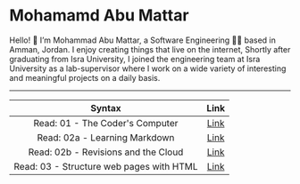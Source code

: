 # Mohamamd Abu Mattar
Hello! 👋 I’m Mohammad Abu Mattar, a Software Engineering 👨‍💻 based in Amman, Jordan. I enjoy creating things that live on the internet, Shortly after graduating from Isra University, I joined the engineering team at Isra University as a lab-supervisor where I work on a wide variety of interesting and meaningful projects on a daily basis.

***

| Syntax                                | Link |
| :------------------------------------:| :---------: |
| Read: 01 - The Coder's Computer       | [Link](https://mkabumattar.github.io/reading-notes/class01/README01) |
| Read: 02a - Learning Markdown         | [Link](https://mkabumattar.github.io/reading-notes/class02/README02A) |
| Read: 02b - Revisions and the Cloud   | [Link](https://mkabumattar.github.io/reading-notes/class02/README02B) |
| Read: 03 - Structure web pages with HTML   | [Link](https://mkabumattar.github.io/reading-notes/class03/README03) |
